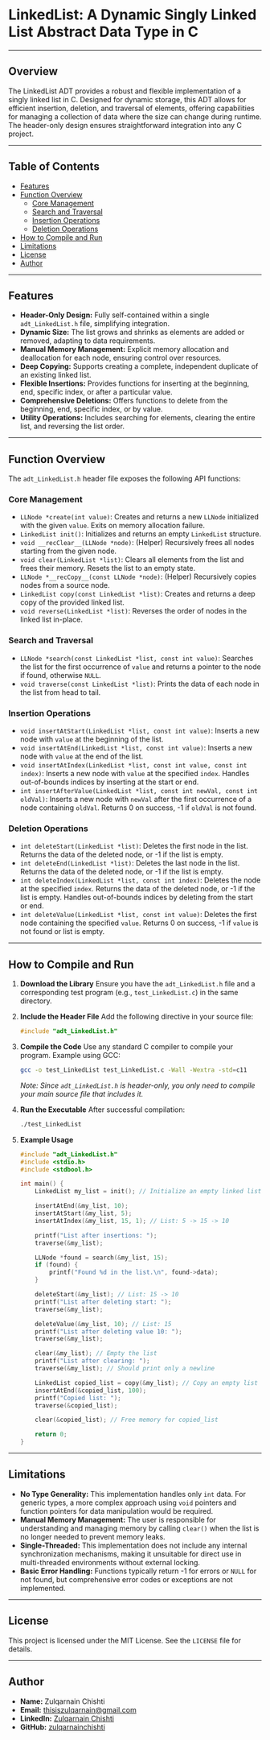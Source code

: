 # LinkedList: A Dynamic Singly Linked List Abstract Data Type in C

---

## Overview

The LinkedList ADT provides a robust and flexible implementation of a singly linked list in C. Designed for dynamic storage, this ADT allows for efficient insertion, deletion, and traversal of elements, offering capabilities for managing a collection of data where the size can change during runtime. The header-only design ensures straightforward integration into any C project.

---

## Table of Contents

- [Features](#features)
- [Function Overview](#function-overview)
  - [Core Management](#core-management)
  - [Search and Traversal](#search-and-traversal)
  - [Insertion Operations](#insertion-operations)
  - [Deletion Operations](#deletion-operations)
- [How to Compile and Run](#how-to-compile-and-run)
- [Limitations](#limitations)
- [License](#license)
- [Author](#author)

---

## Features

- **Header-Only Design:** Fully self-contained within a single `adt_LinkedList.h` file, simplifying integration.
- **Dynamic Size:** The list grows and shrinks as elements are added or removed, adapting to data requirements.
- **Manual Memory Management:** Explicit memory allocation and deallocation for each node, ensuring control over resources.
- **Deep Copying:** Supports creating a complete, independent duplicate of an existing linked list.
- **Flexible Insertions:** Provides functions for inserting at the beginning, end, specific index, or after a particular value.
- **Comprehensive Deletions:** Offers functions to delete from the beginning, end, specific index, or by value.
- **Utility Operations:** Includes searching for elements, clearing the entire list, and reversing the list order.

---

## Function Overview

The `adt_LinkedList.h` header file exposes the following API functions:

### Core Management

- `LLNode *create(int value)`: Creates and returns a new `LLNode` initialized with the given `value`. Exits on memory allocation failure.
- `LinkedList init()`: Initializes and returns an empty `LinkedList` structure.
- `void __recClear__(LLNode *node)`: (Helper) Recursively frees all nodes starting from the given node.
- `void clear(LinkedList *list)`: Clears all elements from the list and frees their memory. Resets the list to an empty state.
- `LLNode *__recCopy__(const LLNode *node)`: (Helper) Recursively copies nodes from a source node.
- `LinkedList copy(const LinkedList *list)`: Creates and returns a deep copy of the provided linked list.
- `void reverse(LinkedList *list)`: Reverses the order of nodes in the linked list in-place.

### Search and Traversal

- `LLNode *search(const LinkedList *list, const int value)`: Searches the list for the first occurrence of `value` and returns a pointer to the node if found, otherwise `NULL`.
- `void traverse(const LinkedList *list)`: Prints the data of each node in the list from head to tail.

### Insertion Operations

- `void insertAtStart(LinkedList *list, const int value)`: Inserts a new node with `value` at the beginning of the list.
- `void insertAtEnd(LinkedList *list, const int value)`: Inserts a new node with `value` at the end of the list.
- `void insertAtIndex(LinkedList *list, const int value, const int index)`: Inserts a new node with `value` at the specified `index`. Handles out-of-bounds indices by inserting at the start or end.
- `int insertAfterValue(LinkedList *list, const int newVal, const int oldVal)`: Inserts a new node with `newVal` after the first occurrence of a node containing `oldVal`. Returns 0 on success, -1 if `oldVal` is not found.

### Deletion Operations

- `int deleteStart(LinkedList *list)`: Deletes the first node in the list. Returns the data of the deleted node, or -1 if the list is empty.
- `int deleteEnd(LinkedList *list)`: Deletes the last node in the list. Returns the data of the deleted node, or -1 if the list is empty.
- `int deleteIndex(LinkedList *list, const int index)`: Deletes the node at the specified `index`. Returns the data of the deleted node, or -1 if the list is empty. Handles out-of-bounds indices by deleting from the start or end.
- `int deleteValue(LinkedList *list, const int value)`: Deletes the first node containing the specified `value`. Returns 0 on success, -1 if `value` is not found or list is empty.

---

## How to Compile and Run

1.  **Download the Library**
    Ensure you have the `adt_LinkedList.h` file and a corresponding test program (e.g., `test_LinkedList.c`) in the same directory.

2.  **Include the Header File**
    Add the following directive in your source file:

    ```c
    #include "adt_LinkedList.h"
    ```

3.  **Compile the Code**
    Use any standard C compiler to compile your program. Example using GCC:

    ```bash
    gcc -o test_LinkedList test_LinkedList.c -Wall -Wextra -std=c11
    ```

    _Note: Since `adt_LinkedList.h` is header-only, you only need to compile your main source file that includes it._

4.  **Run the Executable**
    After successful compilation:

    ```bash
    ./test_LinkedList
    ```

5.  **Example Usage**

    ```c
    #include "adt_LinkedList.h"
    #include <stdio.h>
    #include <stdbool.h>

    int main() {
        LinkedList my_list = init(); // Initialize an empty linked list

        insertAtEnd(&my_list, 10);
        insertAtStart(&my_list, 5);
        insertAtIndex(&my_list, 15, 1); // List: 5 -> 15 -> 10

        printf("List after insertions: ");
        traverse(&my_list);

        LLNode *found = search(&my_list, 15);
        if (found) {
            printf("Found %d in the list.\n", found->data);
        }

        deleteStart(&my_list); // List: 15 -> 10
        printf("List after deleting start: ");
        traverse(&my_list);

        deleteValue(&my_list, 10); // List: 15
        printf("List after deleting value 10: ");
        traverse(&my_list);

        clear(&my_list); // Empty the list
        printf("List after clearing: ");
        traverse(&my_list); // Should print only a newline

        LinkedList copied_list = copy(&my_list); // Copy an empty list
        insertAtEnd(&copied_list, 100);
        printf("Copied list: ");
        traverse(&copied_list);

        clear(&copied_list); // Free memory for copied_list

        return 0;
    }
    ```

---

## Limitations

- **No Type Generality:** This implementation handles only `int` data. For generic types, a more complex approach using `void` pointers and function pointers for data manipulation would be required.
- **Manual Memory Management:** The user is responsible for understanding and managing memory by calling `clear()` when the list is no longer needed to prevent memory leaks.
- **Single-Threaded:** This implementation does not include any internal synchronization mechanisms, making it unsuitable for direct use in multi-threaded environments without external locking.
- **Basic Error Handling:** Functions typically return -1 for errors or `NULL` for not found, but comprehensive error codes or exceptions are not implemented.

---

## License

This project is licensed under the MIT License. See the `LICENSE` file for details.

---

## Author

- **Name:** Zulqarnain Chishti
- **Email:** [thisiszulqarnain@gmail.com](mailto:thisiszulqarnain@gmail.com)
- **LinkedIn:** [Zulqarnain Chishti](https://www.linkedin.com/in/zulqarnain-chishti-6731732a1/)
- **GitHub:** [zulqarnainchishti](https://github.com/zulqarnainchishti)
